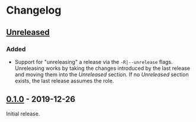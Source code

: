 # Changelog

## [Unreleased]

### Added

- Support for "unreleasing" a release via the `-R|--unrelease` flags. Unreleasing
  works by taking the changes introduced by the last release and moving them into
  the _Unreleased_ section. If no _Unreleased_ section exists, the last release
  assumes the role.

## [0.1.0] - 2019-12-26

Initial release.

[Unreleased]: https://github.com/xuoe/kc/compare/0.1.0...HEAD
[0.1.0]: https://github.com/xuoe/kc/releases/tag/0.1.0
